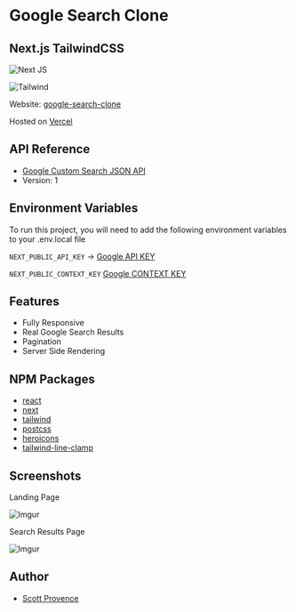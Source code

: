 # Google Search Clone

## Next.js TailwindCSS

![Next JS](https://img.shields.io/badge/Next-black?style=flat&logo=next.js&logoColor=white)

![Tailwind](https://img.shields.io/badge/Tailwind_CSS-38B2AC?style=flat&logo=tailwind-css&logoColor=white)

Website: [google-search-clone](https://google-search-clone-gamma.vercel.app/)

Hosted on [Vercel](https://vercel.com)

## API Reference

- [Google Custom Search JSON API](https://developers.google.com/custom-search/v1/overview)
- Version: 1

## Environment Variables

To run this project, you will need to add the following environment variables to your .env.local file

`NEXT_PUBLIC_API_KEY` -> [Google API KEY](https://developers.google.com/custom-search/v1/overview)

`NEXT_PUBLIC_CONTEXT_KEY` [Google CONTEXT KEY](https://cse.google.com/cse/all)

## Features

- Fully Responsive
- Real Google Search Results
- Pagination
- Server Side Rendering

## NPM Packages

- [react](https://reactjs.org/)
- [next](https://nextjs.org/)
- [tailwind](https://tailwindcss.com/)
- [postcss](https://postcss.org/)
- [heroicons](https://heroicons.com/)
- [tailwind-line-clamp](https://github.com/tailwindlabs/tailwindcss-line-clamp)

## Screenshots

Landing Page

![Imgur](https://i.imgur.com/KM7G08z.png)

Search Results Page

![Imgur](https://i.imgur.com/mMLfqpd.png)

## Author

- [Scott Provence](https://www.github.com/scopro220)
